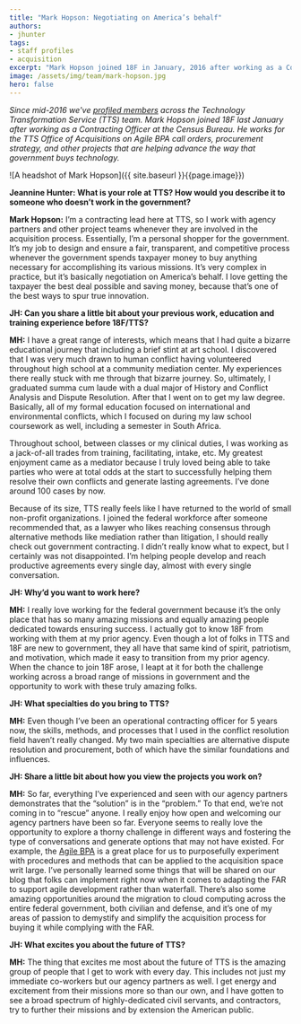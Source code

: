 ```yaml
---
title: "Mark Hopson: Negotiating on America’s behalf"
authors:
- jhunter
tags:
- staff profiles
- acquisition
excerpt: "Mark Hopson joined 18F in January, 2016 after working as a Contracting Officer at the Census Bureau. He works for the TTS Office of Acquisitions on call orders for the Agile BPA, procurement strategy, and other projects that are helping advance the way that government buys technology."
image: /assets/img/team/mark-hopson.jpg
hero: false
---
```

*Since mid-2016 we've [profiled
members](https://18f.gsa.gov/tags/staff-profiles/) across the
Technology Transformation Service (TTS) team. Mark Hopson joined 18F last January after working as a Contracting Officer at the Census
Bureau. He works for the TTS Office of Acquisitions on Agile BPA call
orders, procurement strategy, and other projects that are helping
advance the way that government buys technology.*

![A headshot of Mark Hopson]({{ site.baseurl }}{{page.image}})

**Jeannine Hunter: What is your role at TTS? How would you describe it
to someone who doesn’t work in the government?**

**Mark Hopson:** I’m a contracting lead here at TTS, so I work with
agency partners and other project teams whenever they are involved in
the acquisition process. Essentially, I’m a personal shopper for the
government. It’s my job to design and ensure a fair, transparent, and
competitive process whenever the government spends taxpayer money to buy
anything necessary for accomplishing its various missions. It’s very
complex in practice, but it’s basically negotiation on America’s behalf.
I love getting the taxpayer the best deal possible and saving money,
because that’s one of the best ways to spur true innovation.

**JH: Can you share a little bit about your previous work, education and
training experience before 18F/TTS?**

**MH:** I have a great range of interests, which means that I had quite
a bizarre educational journey that including a brief stint at art
school. I discovered that I was very much drawn to human conflict having
volunteered throughout high school at a community mediation center. My
experiences there really stuck with me through that bizarre journey. So,
ultimately, I graduated summa cum laude with a dual major of History and
Conflict Analysis and Dispute Resolution. After that I went on to get my
law degree. Basically, all of my formal education focused on
international and environmental conflicts, which I focused on during my
law school coursework as well, including a semester in South Africa.

Throughout school, between classes or my clinical duties, I was working
as a jack-of-all trades from training, facilitating, intake, etc. My
greatest enjoyment came as a mediator because I truly loved being able
to take parties who were at total odds at the start to successfully
helping them resolve their own conflicts and generate lasting
agreements. I’ve done around 100 cases by now.

Because of its size, TTS really feels like I have returned to the world
of small non-profit organizations. I joined the federal workforce after
someone recommended that, as a lawyer who likes reaching consensus
through alternative methods like mediation rather than litigation, I
should really check out government contracting. I didn’t really know
what to expect, but I certainly was not disappointed. I’m helping people
develop and reach productive agreements every single day, almost with
every single conversation.

**JH: Why’d you want to work here?**

**MH:** I really love working for the federal government because it’s
the only place that has so many amazing missions and equally amazing
people dedicated towards ensuring success. I actually got to know 18F
from working with them at my prior agency. Even though a lot of folks in
TTS and 18F are new to government, they all have that same kind of
spirit, patriotism, and motivation, which made it easy to transition
from my prior agency. When the chance to join 18F arose, I leapt at it
for both the challenge working across a broad range of missions in
government and the opportunity to work with these truly amazing folks.

**JH: What specialties do you bring to TTS?**

**MH:** Even though I’ve been an operational contracting officer for 5
years now, the skills, methods, and processes that I used in the
conflict resolution field haven’t really changed. My two main
specialties are alternative dispute resolution and procurement, both of
which have the similar foundations and influences.

**JH: Share a little bit about how you view the projects you work on?**

**MH:** So far, everything I’ve experienced and seen with our agency
partners demonstrates that the “solution” is in the “problem.” To that
end, we’re not coming in to “rescue” anyone. I really enjoy how open and
welcoming our agency partners have been so far. Everyone seems to really
love the opportunity to explore a thorny challenge in different ways and
fostering the type of conversations and generate options that may not
have existed. For example, the [Agile
BPA](https://pages.18f.gov/ads-bpa/) is a great place for us to
purposefully experiment with procedures and methods that can be applied
to the acquisition space writ large. I’ve personally learned some things
that will be shared on our blog that folks can implement right now when
it comes to adapting the FAR to support agile development rather than
waterfall. There’s also some amazing opportunities around the migration
to cloud computing across the entire federal government, both civilian
and defense, and it’s one of my areas of passion to demystify and
simplify the acquisition process for buying it while complying with the
FAR.

**JH: What excites you about the future of TTS?**

**MH:** The thing that excites me most about the future of TTS is the
amazing group of people that I get to work with every day. This includes
not just my immediate co-workers but our agency partners as well. I get
energy and excitement from their missions more so than our own, and I
have gotten to see a broad spectrum of highly-dedicated civil servants,
and contractors, try to further their missions and by extension the
American public.
